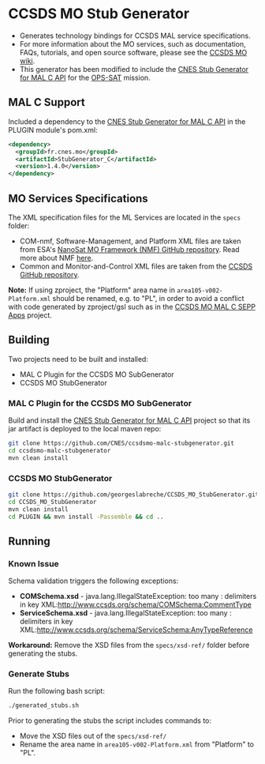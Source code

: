 # CCSDS MO Stub Generator
- Generates technology bindings for CCSDS MAL service specifications.
- For more information about the MO services, such as documentation, FAQs, tutorials, and open source software, please see the [CCSDS MO wiki](http://github.com/esa/CCSDS_MO/wiki).
- This generator has been modified to include the [CNES Stub Generator for MAL C API](https://github.com/CNES/ccsdsmo-malc-stubgenerator) for the [OPS-SAT](https://opssat1.esoc.esa.int/) mission.

## MAL C Support
Included a dependency to the [CNES Stub Generator for MAL C API](https://github.com/CNES/ccsdsmo-malc-stubgenerator) in the PLUGIN module's pom.xml:
```xml
<dependency>
  <groupId>fr.cnes.mo</groupId>
  <artifactId>StubGenerator_C</artifactId>
  <version>1.4.0</version>
</dependency>
```

## MO Services Specifications
The XML specification files for the ML Services are located in the `specs` folder:
- COM-nmf, Software-Management, and Platform XML files are taken from ESA's [NanoSat MO Framework (NMF) GitHub repository](https://github.com/esa/nanosat-mo-framework/tree/fd696509ced7d7dbe58b3e0692fd467ddce9d816/core/mo-services-xml/src/main/resources/xml). Read more about NMF [here](https://nanosat-mo-framework.github.io/).
- Common and Monitor-and-Control XML files are taken from the [CCSDS GitHub repository](https://github.com/ccsdsmo/xml-service-specifications/tree/584d493e62360a8fee0bc2d18ae507e447383b68/xml-ccsds-mo-standards/src/main/resources/xml).

**Note:** If using zproject, the "Platform" area name in `area105-v002-Platform.xml` should be renamed, e.g. to "PL", in order to avoid a conflict with code generated by zproject/gsl such as in the [CCSDS MO MAL C SEPP Apps](https://github.com/georgeslabreche/ccsdsmo-malc-sepp-apps) project.

## Building
Two projects need to be built and installed:
- MAL C Plugin for the CCSDS MO SubGenerator
- CCSDS MO StubGenerator

### MAL C Plugin for the CCSDS MO SubGenerator
Build and install the [CNES Stub Generator for MAL C API](https://github.com/CNES/ccsdsmo-malc-stubgenerator) project so that its jar artifact is deployed to the local maven repo:

```bash
git clone https://github.com/CNES/ccsdsmo-malc-stubgenerator.git
cd ccsdsmo-malc-stubgenerator
mvn clean install
```
### CCSDS MO StubGenerator
```bash
git clone https://github.com/georgeslabreche/CCSDS_MO_StubGenerator.git
cd CCSDS_MO_StubGenerator
mvn clean install
cd PLUGIN && mvn install -Passemble && cd ..
```

## Running
### Known Issue
Schema validation triggers the following exceptions:
- **COMSchema.xsd** - java.lang.IllegalStateException: too many : delimiters in key XML:http://www.ccsds.org/schema/COMSchema:CommentType
- **ServiceSchema.xsd** - java.lang.IllegalStateException: too many : delimiters in key XML:http://www.ccsds.org/schema/ServiceSchema:AnyTypeReference

**Workaround:** Remove the XSD files from the `specs/xsd-ref/` folder before generating the stubs.

### Generate Stubs
Run the following bash script:
```bash
./generated_stubs.sh
```

Prior to generating the stubs the script includes commands to:
- Move the XSD files out of the `specs/xsd-ref/`
- Rename the area name in `area105-v002-Platform.xml` from "Platform" to "PL".


